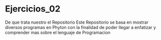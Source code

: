 # Ejercicios_02
De que trata nuestro el Repositorio
Este Repositorio se basa en mostrar diversos programas en Phyton con la finalidad de poder llegar a enfatizar y comprender mas sobre el lenguaje de Programacion 
